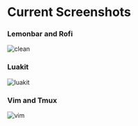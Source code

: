 Current Screenshots
===========
### Lemonbar and Rofi
![clean](http://imgur.com/uWl5jMP.png)
### Luakit 
![luakit](http://imgur.com/qolQrqG.png)
### Vim and Tmux
![vim](http://imgur.com/ve3IBD9.png)
